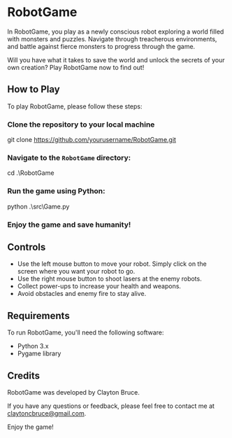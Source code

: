 # RobotGame

In RobotGame, you play as a newly conscious robot exploring a world filled with monsters and puzzles. Navigate through treacherous environments, and battle against fierce monsters to progress through the game.

Will you have what it takes to save the world and unlock the secrets of your own creation? Play RobotGame now to find out!

## How to Play

To play RobotGame, please follow these steps:

### Clone the repository to your local machine
git clone https://github.com/yourusername/RobotGame.git

### Navigate to the `RobotGame` directory:
cd .\RobotGame

### Run the game using Python:
python .\src\Game.py


### Enjoy the game and save humanity!

## Controls

- Use the left mouse button to move your robot. Simply click on the screen where you want your robot to go.
- Use the right mouse button to shoot lasers at the enemy robots.
- Collect power-ups to increase your health and weapons.
- Avoid obstacles and enemy fire to stay alive.

## Requirements

To run RobotGame, you'll need the following software:

- Python 3.x
- Pygame library

## Credits

RobotGame was developed by Clayton Bruce.

If you have any questions or feedback, please feel free to contact me at claytoncbruce@gmail.com.

Enjoy the game!
